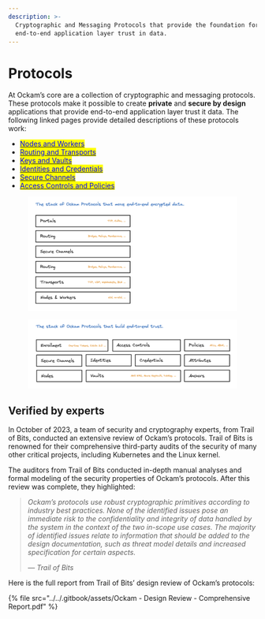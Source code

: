 ```yaml
---
description: >-
  Cryptographic and Messaging Protocols that provide the foundation for
  end-to-end application layer trust in data.
---
```


# Protocols

At Ockam’s core are a collection of cryptographic and messaging protocols. These protocols make it possible to create **private** and **secure by design** applications that provide end-to-end application layer trust it data. The following linked pages provide detailed descriptions of these protocols work:

* [<mark style="color:blue;">Nodes and Workers</mark>](nodes.md)
* [<mark style="color:blue;">Routing and Transports</mark>](routing.md)
* [<mark style="color:blue;">Keys and Vaults</mark>](keys.md)
* [<mark style="color:blue;">Identities and Credentials</mark>](identities.md)
* [<mark style="color:blue;">Secure Channels</mark>](secure-channels.md)
* [<mark style="color:blue;">Access Controls and Policies</mark>](access-controls.md)

<figure><img src="../../.gitbook/assets/ockam-protocols-1 (1).png" alt=""><figcaption></figcaption></figure>

<figure><img src="../../.gitbook/assets/ockam-protocols-2 (2).png" alt=""><figcaption></figcaption></figure>

## Verified by experts

In October of 2023, a team of security and cryptography experts, from Trail of Bits, conducted an extensive review of Ockam’s protocols. Trail of Bits is renowned for their comprehensive third-party audits of the security of many other critical projects, including Kubernetes and the Linux kernel.

The auditors from Trail of Bits conducted in-depth manual analyses and formal modeling of the security properties of Ockam’s protocols. After this review was complete, they highlighted:

> _Ockam’s protocols use robust cryptographic primitives according to industry best practices. None of the identified issues pose an immediate risk to the confidentiality and integrity of data handled by the system in the context of the two in-scope use cases. The majority of identified issues relate to information that should be added to the design documentation, such as threat model details and increased specification for certain aspects._
>
> _— Trail of Bits_

Here is the full report from Trail of Bits’ design review of Ockam’s protocols:

{% file src="../../.gitbook/assets/Ockam - Design Review - Comprehensive Report.pdf" %}

